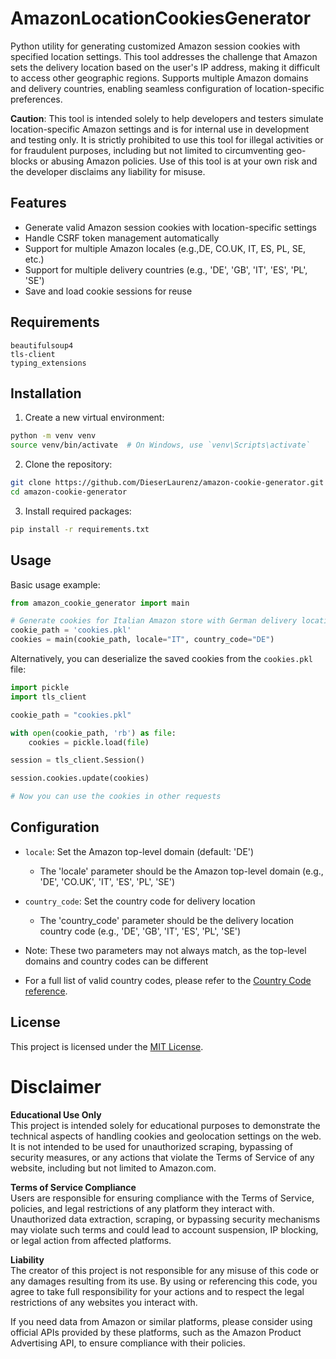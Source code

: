 # AmazonLocationCookiesGenerator

Python utility for generating customized Amazon session cookies with specified location settings. This tool addresses the challenge that Amazon sets the delivery location based on the user's IP address, making it difficult to access other geographic regions. Supports multiple Amazon domains and delivery countries, enabling seamless configuration of location-specific preferences.

**Caution**: This tool is intended solely to help developers and testers simulate location-specific Amazon settings and is for internal use in development and testing only. It is strictly prohibited to use this tool for illegal activities or for fraudulent purposes, including but not limited to circumventing geo-blocks or abusing Amazon policies. Use of this tool is at your own risk and the developer disclaims any liability for misuse.

## Features

- Generate valid Amazon session cookies with location-specific settings
- Handle CSRF token management automatically
- Support for multiple Amazon locales (e.g.,DE, CO.UK, IT, ES, PL, SE, etc.)
- Support for multiple delivery countries (e.g., 'DE', 'GB', 'IT', 'ES', 'PL', 'SE')
- Save and load cookie sessions for reuse

## Requirements

```
beautifulsoup4
tls-client
typing_extensions
```

## Installation

1. Create a new virtual environment:
```bash
python -m venv venv
source venv/bin/activate  # On Windows, use `venv\Scripts\activate`
```

2. Clone the repository:
```bash
git clone https://github.com/DieserLaurenz/amazon-cookie-generator.git
cd amazon-cookie-generator
```

3. Install required packages:
```bash
pip install -r requirements.txt
```

## Usage

Basic usage example:

```python
from amazon_cookie_generator import main

# Generate cookies for Italian Amazon store with German delivery location
cookie_path = 'cookies.pkl'
cookies = main(cookie_path, locale="IT", country_code="DE")
```

Alternatively, you can deserialize the saved cookies from the `cookies.pkl` file:

```python
import pickle
import tls_client

cookie_path = "cookies.pkl"

with open(cookie_path, 'rb') as file:
    cookies = pickle.load(file)

session = tls_client.Session()

session.cookies.update(cookies)

# Now you can use the cookies in other requests
```

## Configuration

- `locale`: Set the Amazon top-level domain (default: 'DE')
  - The 'locale' parameter should be the Amazon top-level domain (e.g., 'DE', 'CO.UK', 'IT', 'ES', 'PL', 'SE')

- `country_code`: Set the country code for delivery location
  - The 'country_code' parameter should be the delivery location country code (e.g., 'DE', 'GB', 'IT', 'ES', 'PL', 'SE')


- Note: These two parameters may not always match, as the top-level domains and country codes can be different


- For a full list of valid country codes, please refer to the [Country Code reference](https://countrycode.org/).


## License

This project is licensed under the [MIT License](LICENSE).

# Disclaimer

**Educational Use Only**  
This project is intended solely for educational purposes to demonstrate the technical aspects of handling cookies and geolocation settings on the web. It is not intended to be used for unauthorized scraping, bypassing of security measures, or any actions that violate the Terms of Service of any website, including but not limited to Amazon.com.

**Terms of Service Compliance**  
Users are responsible for ensuring compliance with the Terms of Service, policies, and legal restrictions of any platform they interact with. Unauthorized data extraction, scraping, or bypassing security mechanisms may violate such terms and could lead to account suspension, IP blocking, or legal action from affected platforms.

**Liability**  
The creator of this project is not responsible for any misuse of this code or any damages resulting from its use. By using or referencing this code, you agree to take full responsibility for your actions and to respect the legal restrictions of any websites you interact with.

If you need data from Amazon or similar platforms, please consider using official APIs provided by these platforms, such as the Amazon Product Advertising API, to ensure compliance with their policies.
